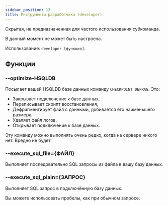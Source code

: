 ```yaml
---
sidebar_position: 13
title: Инструменты разработчика (developer)
---
```


Скрытая, не предназначенная для частого использования субкоманда.

В данный момент не может быть настроена.

Использование: `developer [функция]`.

## Функции

### --optimize-HSQLDB

Посылает вашей HSQLDB базе данных команду `CHECKPOINT DEFRAG`. Это:

- Закрывает подключение к базе данных,
- Переписывает скрипт восстановления,
- Дефрагментирует файл с данными, добивается его наименьшего размера,
- Удаляет файл логов,
- Открывает подключение к базе данных.

Эту команду можно выполнять очень редко, когда на сервере никого нет. Вредно не будет.

### --execute_sql_file={ФАЙЛ}

Выполняет последовательно SQL запросы из файла в вашу базу данных.

### --execute_sql_plain={ЗАПРОС}

Выполняет SQL запрос в подключённую базу данных. 

Вы можете использовать пробелы, как при обычном запросе.